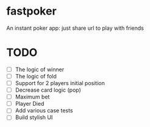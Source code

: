# fastpoker

An instant poker app: just share url to play with friends

# TODO

- [ ] The logic of winner
- [ ] The logic of fold
- [ ] Support for 2 players initial position
- [ ] Decrease card logic (pop)
- [ ] Maximum bet
- [ ] Player Died
- [ ] Add various case tests
- [ ] Build stylish UI
